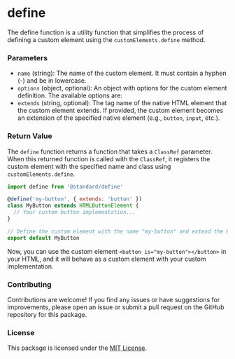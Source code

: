 # define

The define function is a utility function that simplifies the process of defining a custom element using the `customElements.define` method.

### Parameters

- `name` (string): The name of the custom element. It must contain a hyphen (-) and be in lowercase.
- `options` (object, optional): An object with options for the custom element definition. The available options are:
- `extends` (string, optional): The tag name of the native HTML element that the custom element extends. If provided, the custom element becomes an extension of the specified native element (e.g., `button`, `input`, etc.).

### Return Value

The `define` function returns a function that takes a `ClassRef` parameter. When this returned function is called with the `ClassRef`, it registers the custom element with the specified name and class using `customElements.define`.

```js
import define from '@standard/define'

@define('my-button', { extends: 'button' })
class MyButton extends HTMLButtonElement {
  // Your custom button implementation...
}

// Define the custom element with the name "my-button" and extend the HTMLButtonElement
export default MyButton
```

Now, you can use the custom element `<button is="my-button"></button>` in your HTML, and it will behave as a custom element with your custom implementation.

### Contributing

Contributions are welcome! If you find any issues or have suggestions for improvements, please open an issue or submit a pull request on the GitHub repository for this package.

### License

This package is licensed under the [MIT License](https://opensource.org/licenses/MIT).
